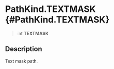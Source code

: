 PathKind.TEXTMASK {#PathKind.TEXTMASK}
=================

> int **TEXTMASK**

Description
-----------

Text mask path.
